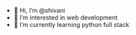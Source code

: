 - 👋 Hi, I’m @shivani
- 👀 I’m interested in web development
- 🌱 I’m currently learning python full stack

<!---
shivani2023/shivani2023 is a ✨ special ✨ repository because its `README.md` (this file) appears on your GitHub profile.
You can click the Preview link to take a look at your changes.
--->
